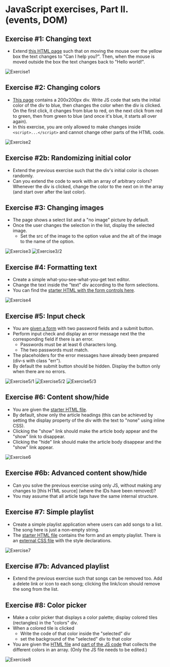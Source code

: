 # JavaScript exercises, Part II. (events, DOM)

## Exercise #1: Changing text

  - Extend [this HTML page](exercise1.html) such that on moving the mouse over the yellow box the text changes to "Can I help you?". Then, when the mouse is moved outside the box the text changes back to "Hello world!".

![Exercise1](images/exercise1.png)


## Exercise #2: Changing colors

  - [This page](exercise2.html) contains a 200x200px div. Write JS code that sets the initial color of the div to blue, then changes the color when the div is clicked. On the first click, it changes from blue to red, on the next click from red to green, then from green to blue (and once it's blue, it starts all over again).
  - In this exercise, you are only allowed to make changes inside `<script>...</script>` and cannot change other parts of the HTML code. 

![Exercise2](images/exercise2.png)

  
## Exercise #2b: Randomizing initial color

  - Extend the previous exercise such that the div's initial color is chosen randomly.
  - Can you extend the code to work with an array of arbitrary colors? Whenever the div is clicked, change the color to the next on in the array (and start over after the last color).


## Exercise #3: Changing images

  - The page shows a select list and a "no image" picture by default.
  - Once the user changes the selection in the list, display the selected image.
    * Set the src of the image to the option value and the alt of the image to the name of the option.

![Exercise3](images/exercise3.png)
![Exercise3/2](images/exercise3_2.png)


## Exercise #4: Formatting text

  - Create a simple what-you-see-what-you-get text editor. 
  - Change the text inside the "text" div according to the form selections.
  - You can find the [starter HTML with the form controls here](exercise4.html).

![Exercise4](images/exercise4.png)


## Exercise #5: Input check

  - You are [given a form](exercise5.html) with two password fields and a submit button.
  - Perform input check and display an error message next the the corresponding field if there is an error.
    * Passwords must be at least 6 characters long.
    * The two passwords must match.
  - The placeholders for the error messages have already been prepared (div-s with class "err").
  - By default the submit button should be hidden. Display the button only when there are no errors.

![Exercise5/1](images/exercise5_1.png)
![Exercise5/2](images/exercise5_2.png)
![Exercise5/3](images/exercise5_3.png)



## Exercise #6: Content show/hide

  - You are given the [starter HTML file](exercise6.html).
  - By default, show only the article headings (this can be achieved by setting the display property of the div with the text to "none" using inline CSS). 
  - Clicking the "show" link should make the article body appear and the "show" link to disappear.
  - Clicking the "hide" link should make the article body disappear and the "show" link appear.

![Exercise6](images/exercise6.png)


## Exercise #6b: Advanced content show/hide

  - Can you solve the previous exercise using only JS, without making any changes to [this HTML source] (where the IDs have been removed)?
  - You may assume that all article tags have the same internal structure.


## Exercise #7: Simple playlist

  - Create a simple playlist application where users can add songs to a list. The song here is just a non-empty string.
  - The [starter HTML file](exercise7.html) contains the form and an empty playlist. There is an [external CSS file](exercise7.css) with the style declarations.

![Exercise7](images/exercise7.png)


## Exercise #7b: Advanced playlist

  - Extend the previous exercise such that songs can be removed too. Add a delete link or icon to each song; clicking the link/icon should remove the song from the list.
  

## Exercise #8: Color picker

  - Make a color picker that displays a color palette; display colored tiles (rectangles) in the "colors" div.
  - When a colored tile is clicked
    * Write the code of that color inside the "selected" div
    * set the background of the "selected" div to that color
  - You are given the [HTML file](exercise8.html) and [part of the JS code](exercise8.js) that collects the different colors in an array. (Only the JS file needs to be edited.)

![Exercise8](images/exercise8.png)
    
